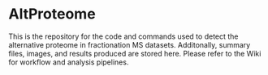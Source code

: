 # AltProteome

This is the repository for the code and commands used to detect the alternative proteome in fractionation MS datasets. Additonally, summary files, images, and results produced are stored here. Please refer to the Wiki for workflow and analysis pipelines.
